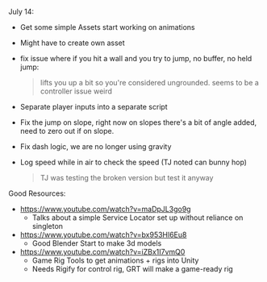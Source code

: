 July 14:

- Get some simple Assets start working on animations
- Might have to create own asset

- fix issue where if you hit a wall and you try to jump, no buffer, no held jump:
  > lifts you up a bit so you're considered ungrounded.
  > seems to be a controller issue weird

- Separate player inputs into a separate script
- Fix the jump on slope, right now on slopes there's a bit of angle added, need to zero out if on slope.
- Fix dash logic, we are no longer using gravity
- Log speed while in air to check the speed (TJ noted can bunny hop)
    > TJ was testing the broken version but test it anyway

Good Resources:

- https://www.youtube.com/watch?v=maDpJL3go9g
    - Talks about a simple Service Locator set up without reliance on singleton
- https://www.youtube.com/watch?v=bx953Hl6Eu8
    - Good Blender Start to make 3d models
- https://www.youtube.com/watch?v=iZBx1I7vmQ0
    - Game Rig Tools to get animations + rigs into Unity
    - Needs Rigify for control rig, GRT will make a game-ready rig
